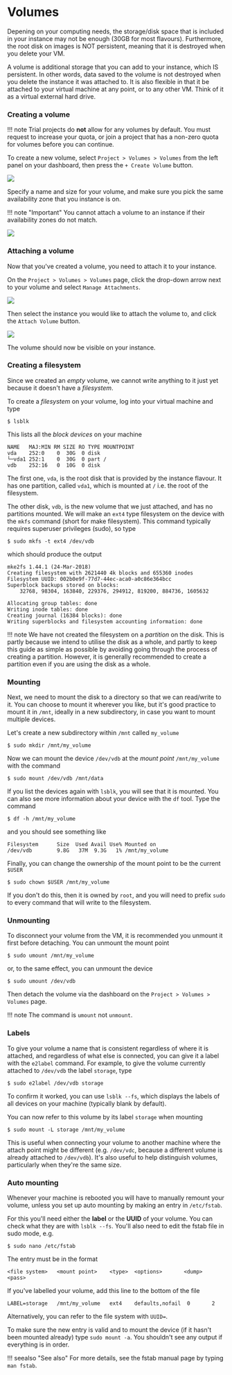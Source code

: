 # Volumes
Depening on your computing needs, the storage/disk space that is included in your instance may not be enough (30GB for most flavours). Furthermore, the root disk on images is NOT persistent, meaning that it is destroyed when you delete your VM.

A volume is additional storage that you can add to your instance, which IS persistent.
In other words, data saved to the volume is not destroyed when you delete the instance it was attached to.
It is also flexible in that it be attached to your virtual machine at any point, or to any other VM.
Think of it as a virtual external hard drive.

### Creating a volume

!!! note
    Trial projects do **not** allow for any volumes by default. You must request to increase your quota, or join a project that has a non-zero quota for volumes before you can continue.

To create a new volume, select `Project > Volumes > Volumes` from the left panel on your dashboard, then press the `+ Create Volume` button.

![](images/volumes.png)

Specify a name and size for your volume, and make sure you pick the same availability zone that you instance is on.

!!! note "Important"
    You cannot attach a volume to an instance if their availability zones do not match.

![](images/volumes_create_new.png)

### Attaching a volume
Now that you've created a volume, you need to attach it to your instance.

On the `Project > Volumes > Volumes` page, click the drop-down arrow next to your volume and select `Manage Attachments`.

![](images/volumes_manage.png)

Then select the instance you would like to attach the volume to, and click the `Attach Volume` button.

![](images/volumes_attach.png)

The volume should now be visible on your instance.

### Creating a filesystem
Since we created an *empty* volume, we cannot write anything to it just yet because it doesn't have a *filesystem*.

To create a *filesystem* on your volume, log into your virtual machine and type
```console
$ lsblk
```
This lists all the *block devices* on your machine

```console
NAME   MAJ:MIN RM SIZE RO TYPE MOUNTPOINT
vda    252:0    0  30G  0 disk
└─vda1 252:1    0  30G  0 part /
vdb    252:16   0  10G  0 disk

```

The first one, `vda`, is the root disk that is provided by the instance flavour. It has one partition, called `vda1`, which is mounted at `/` i.e. the root of the filesystem.

The other disk, `vdb`, is the new volume that we just attached, and has no partitions mounted. We will make an `ext4` type filesystem on the device with the `mkfs` command (short for make filesystem). This command typically requires superuser privileges (sudo), so type

```console
$ sudo mkfs -t ext4 /dev/vdb
```

which should produce the output

```
mke2fs 1.44.1 (24-Mar-2018)
Creating filesystem with 2621440 4k blocks and 655360 inodes
Filesystem UUID: 002b0e9f-77d7-44ec-aca0-a0c86e364bcc
Superblock backups stored on blocks:
	32768, 98304, 163840, 229376, 294912, 819200, 884736, 1605632

Allocating group tables: done
Writing inode tables: done
Creating journal (16384 blocks): done
Writing superblocks and filesystem accounting information: done
```

!!! note
    We have not created the filesystem on a *partition* on the disk. This is partly because we intend to utilise the disk as a whole, and partly to keep this guide as simple as possible by avoiding going through the process of creating a partition. However, it is generally recommended to create a partition even if you are using the disk as a whole.

### Mounting
Next, we need to mount the disk to a directory so that we can read/write to it.
You can choose to mount it wherever you like, but it's good practice to mount it in `/mnt`, ideally in a new subdirectory, in case you want to mount multiple devices.

Let's create a new subdirectory within `/mnt` called `my_volume`

```console
$ sudo mkdir /mnt/my_volume
```

Now we can mount the device `/dev/vdb` at the *mount point* `/mnt/my_volume` with the command

```console
$ sudo mount /dev/vdb /mnt/data
```

If you list the devices again with `lsblk`, you will see that it is mounted.
You can also see more information about your device with the `df` tool. Type the command

```console
$ df -h /mnt/my_volume
```
and you should see something like
```console
Filesystem      Size  Used Avail Use% Mounted on
/dev/vdb        9.8G   37M  9.3G   1% /mnt/my_volume
```

Finally, you can change the ownership of the mount point to be the current `$USER`

```console
$ sudo chown $USER /mnt/my_volume
```

If you don't do this, then it is owned by `root`, and you will need to prefix `sudo` to every command that will write to the filesystem.

### Unmounting
To disconnect your volume from the VM, it is recommended you unmount it first before detaching. You can unmount the mount point
```console
$ sudo umount /mnt/my_volume
```
or, to the same effect, you can unmount the device
```console
$ sudo umount /dev/vdb
```
Then detach the volume via the dashboard on the `Project > Volumes > Volumes` page.

!!! note
    The command is `umount` not `unmount`.

### Labels
To give your volume a name that is consistent regardless of where it is attached, and regardless of what else is connected, you can give it a label with the `e2label` command. For example, to give the volume currently attached to `/dev/vdb` the label `storage`, type

```console
$ sudo e2label /dev/vdb storage
```

To confirm it worked, you can use `lsblk --fs`, which displays the labels of all devices on your machine (typically blank by default).

You can now refer to this volume by its label `storage` when mounting

```console
$ sudo mount -L storage /mnt/my_volume
```

This is useful when connecting your volume to another machine where the attach point might be different (e.g. `/dev/vdc`, because a different volume is already attached to `/dev/vdb`). It's also useful to help distinguish volumes, particularly when they're the same size.

### Auto mounting
Whenever your machine is rebooted you will have to manually remount your volume, unless you set up auto mounting by making an entry in `/etc/fstab`.

For this you'll need either the **label** or the **UUID** of your volume. You can check what they are with `lsblk --fs`.
You'll also need to edit the fstab file in sudo mode, e.g.

```console
$ sudo nano /etc/fstab
```

The entry must be in the format
```console
<file system>   <mount point>    <type>  <options>       <dump>  <pass>
```

If you've labelled your volume, add this line to the bottom of the file
```console
LABEL=storage   /mnt/my_volume   ext4    defaults,nofail  0       2
```
Alternatively, you can refer to the file system with `UUID=`.

To make sure the new entry is valid and to mount the device (if it hasn't been mounted already) type `sudo mount -a`. You shouldn't see any output if everything is in order.

!!! seealso "See also"
    For more details, see the fstab manual page by typing `man fstab`.
